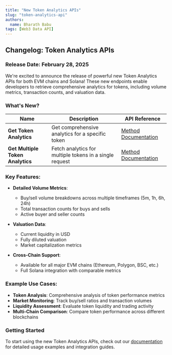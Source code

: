 ```yaml
---
title: "New Token Analytics APIs"
slug: "token-analytics-api"
authors:
  name: Bharath Babu
tags: [Web3 Data API]
---
```


## Changelog: Token Analytics APIs

### Release Date: February 28, 2025

We're excited to announce the release of powerful new Token Analytics APIs for both EVM chains and Solana! These new endpoints enable developers to retrieve comprehensive analytics for tokens, including volume metrics, transaction counts, and valuation data.

<!-- truncate -->

### What's New?

| Name                             | Description                                             | API Reference                                                                     |
| -------------------------------- | ------------------------------------------------------- | --------------------------------------------------------------------------------- |
| **Get Token Analytics**          | Get comprehensive analytics for a specific token        | [Method Documentation](/web3-data-api/evm/reference/get-token-analytics)          |
| **Get Multiple Token Analytics** | Fetch analytics for multiple tokens in a single request | [Method Documentation](/web3-data-api/evm/reference/get-multiple-token-analytics) |

### Key Features:

- **Detailed Volume Metrics**:

  - Buy/sell volume breakdowns across multiple timeframes (5m, 1h, 6h, 24h)
  - Total transaction counts for buys and sells
  - Active buyer and seller counts

- **Valuation Data**:

  - Current liquidity in USD
  - Fully diluted valuation
  - Market capitalization metrics

- **Cross-Chain Support**:
  - Available for all major EVM chains (Ethereum, Polygon, BSC, etc.)
  - Full Solana integration with comparable metrics

### Example Use Cases:

- **Token Analysis**: Comprehensive analysis of token performance metrics
- **Market Monitoring**: Track buy/sell ratios and transaction volumes
- **Liquidity Assessment**: Evaluate token liquidity and trading activity
- **Multi-Chain Comparison**: Compare token performance across different blockchains

### Getting Started

To start using the new Token Analytics APIs, check out our [documentation](/web3-data-api/evm/reference/get-token-analytics) for detailed usage examples and integration guides.
